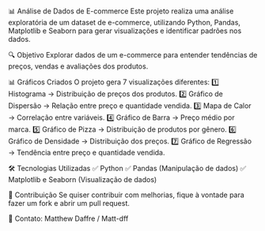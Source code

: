 📊 Análise de Dados de E-commerce
Este projeto realiza uma análise exploratória de um dataset de e-commerce, utilizando Python, Pandas, Matplotlib e Seaborn para gerar visualizações e identificar padrões nos dados.

🔍 Objetivo
Explorar dados de um e-commerce para entender tendências de preços, vendas e avaliações dos produtos.

📊 Gráficos Criados
O projeto gera 7 visualizações diferentes:
1️⃣ Histograma → Distribuição de preços dos produtos.
2️⃣ Gráfico de Dispersão → Relação entre preço e quantidade vendida.
3️⃣ Mapa de Calor → Correlação entre variáveis.
4️⃣ Gráfico de Barra → Preço médio por marca.
5️⃣ Gráfico de Pizza → Distribuição de produtos por gênero.
6️⃣ Gráfico de Densidade → Distribuição dos preços.
7️⃣ Gráfico de Regressão → Tendência entre preço e quantidade vendida.

🛠 Tecnologias Utilizadas
✅ Python
✅ Pandas (Manipulação de dados)
✅ Matplotlib e Seaborn (Visualização de dados)

📢 Contribuição
Se quiser contribuir com melhorias, fique à vontade para fazer um fork e abrir um pull request.

📩 Contato: Matthew Daffre / Matt-dff

